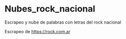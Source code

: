 # Nubes_rock_nacional
Escrapeo y nube de palabras con letras del rock nacional

Escrapeo de https://rock.com.ar



